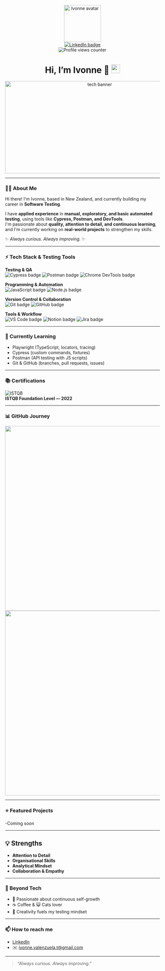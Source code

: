 <div id="header" align="center">
  <!-- Avatar GIF -->
  <img src="https://media2.giphy.com/media/v1.Y2lkPTc5MGI3NjExNnA2cWQxbWNvNDhrcGpzZTVnb3Q0MTM3d3B6b29oMjUwZmhsZHNwOCZlcD12MV9pbnRlcm5hbF9naWZfYnlfaWQmY3Q9Zw/ynpaPIgxwQJumt3fjJ/giphy.gif" width="120" alt="Ivonne avatar" />
  
  <div id="badges">
    <a href="https://www.linkedin.com/in/ivonnevalenzuela/" title="LinkedIn">
      <img src="https://img.shields.io/badge/LinkedIn-%230A66C2?style=for-the-badge&logo=linkedin&logoColor=white" alt="LinkedIn badge"/>
    </a>
  </div>

  <img src="https://komarev.com/ghpvc/?username=Ivonne-t&color=ff7eb6" alt="Profile views counter"/>

  <h1>
    Hi, I’m Ivonne 🦋
    <img src="https://media.giphy.com/media/hvRJCLFzcasrR4ia7z/giphy.gif" width="28" alt="waving hand"/>
  </h1>
</div>

<div align="center">
  <!-- Banner GIF -->
  <img src="https://media0.giphy.com/media/v1.Y2lkPTc5MGI3NjExd3h6ZnB6Mml3YzNmdGk2ZGhncG9jM2p6N3dyYzhmNGt1ZTU3YjI5bSZlcD12MV9pbnRlcm5hbF9naWZfYnlfaWQmY3Q9Zw/k0ijJhqrUP4T2EvmJ1/giphy.gif" width="600" height="300" alt="tech banner"/>
</div>

---

### 👩‍💻 About Me
Hi there! I'm Ivonne, based in New Zealand, and currently building my career in **Software Testing**.  

I have **applied experience** in **manual, exploratory, and basic automated testing**, using tools like **Cypress, Postman, and DevTools**.  
I'm passionate about **quality, attention to detail, and continuous learning**, and I'm currently working on **real-world projects** to strengthen my skills.

✨ *Always curious. Always improving.* ✨

---

### ⚡ Tech Stack & Testing Tools
<div align="left">

**Testing & QA**  
<img src="https://img.shields.io/badge/-Cypress-17202C?style=for-the-badge&logo=cypress&logoColor=white" alt="Cypress badge"/>
<img src="https://img.shields.io/badge/-Postman-FF6C37?style=for-the-badge&logo=postman&logoColor=white" alt="Postman badge"/>
<img src="https://img.shields.io/badge/-Chrome_DevTools-4285F4?style=for-the-badge&logo=google-chrome&logoColor=white" alt="Chrome DevTools badge"/>

**Programming & Automation**  
<img src="https://img.shields.io/badge/-JavaScript-F7DF1E?style=for-the-badge&logo=javascript&logoColor=000" alt="JavaScript badge"/>
<img src="https://img.shields.io/badge/-Node.js-339933?style=for-the-badge&logo=node.js&logoColor=white" alt="Node.js badge"/>

**Version Control & Collaboration**  
<img src="https://img.shields.io/badge/-Git-F05032?style=for-the-badge&logo=git&logoColor=white" alt="Git badge"/>
<img src="https://img.shields.io/badge/-GitHub-181717?style=for-the-badge&logo=github&logoColor=white" alt="GitHub badge"/>

**Tools & Workflow**  
<img src="https://img.shields.io/badge/-VS_Code-007ACC?style=for-the-badge&logo=visual-studio-code&logoColor=white" alt="VS Code badge"/>
<img src="https://img.shields.io/badge/-Notion-000000?style=for-the-badge&logo=notion&logoColor=white" alt="Notion badge"/>
<img src="https://img.shields.io/badge/-Jira-0052CC?style=for-the-badge&logo=jira&logoColor=white" alt="Jira badge"/>

</div>

---

### 🌱 Currently Learning
- Playwright (TypeScript, locators, tracing)  
- Cypress (custom commands, fixtures)  
- Postman (API testing with JS scripts)  
- Git & GitHub (branches, pull requests, issues)  

---

### 📚 Certifications
![ISTQB](https://img.shields.io/badge/ISTQB-Foundation_Level-blue?style=for-the-badge&logo=google-scholar&logoColor=white)  
**ISTQB Foundation Level — 2022**

---

### 📊 GitHub Journey

<div align="center">  
  <img src="http://github-readme-streak-stats.herokuapp.com?user=Ivonne-t&theme=rose_pine&background=000000" width="600"/>
</div>
<div align="center">
  <img src="https://github-readme-stats.vercel.app/api/top-langs/?username=Ivonne-t&layout=compact&theme=rose_pine" width="600"/>
</div>

---

### ⭐ Featured Projects
-Coming soon

---

## 💡 Strengths  
- **Attention to Detail**   
- **Organisational Skills**   
- **Analytical Mindset**  
- **Collaboration & Empathy**   

---

### 🌸 Beyond Tech
- 📖 Passionate about continuous self-growth  
- ☕ Coffee & 😺 Cats lover  
- 🎨 Creativity fuels my testing mindset  

---

### 📫 How to reach me
- [LinkedIn](https://www.linkedin.com/in/ivonnevalenzuela/)  
- ✉️ ivonne.valenzuela.t@gmail.com  

---

> *“Always curious. Always improving.”* 

